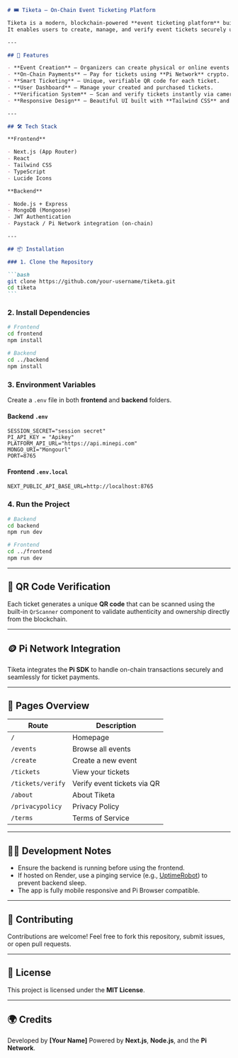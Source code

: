 ````markdown
# 🎟️ Tiketa — On-Chain Event Ticketing Platform

Tiketa is a modern, blockchain-powered **event ticketing platform** built with **Next.js**, **Node.js**, and the **Pi Network** for on-chain payments.  
It enables users to create, manage, and verify event tickets securely using **QR codes** and **decentralized transactions**, ensuring transparency and preventing fraud.

---

## 🚀 Features

- **Event Creation** — Organizers can create physical or online events with full details.
- **On-Chain Payments** — Pay for tickets using **Pi Network** crypto.
- **Smart Ticketing** — Unique, verifiable QR code for each ticket.
- **User Dashboard** — Manage your created and purchased tickets.
- **Verification System** — Scan and verify tickets instantly via camera or QR input.
- **Responsive Design** — Beautiful UI built with **Tailwind CSS** and **Lucide Icons**.

---

## 🛠️ Tech Stack

**Frontend**

- Next.js (App Router)
- React
- Tailwind CSS
- TypeScript
- Lucide Icons

**Backend**

- Node.js + Express
- MongoDB (Mongoose)
- JWT Authentication
- Paystack / Pi Network integration (on-chain)

---

## 📦 Installation

### 1. Clone the Repository

```bash
git clone https://github.com/your-username/tiketa.git
cd tiketa
```
````

### 2. Install Dependencies

```bash
# Frontend
cd frontend
npm install

# Backend
cd ../backend
npm install
```

### 3. Environment Variables

Create a `.env` file in both **frontend** and **backend** folders.

#### Backend `.env`

```env
SESSION_SECRET="session secret"
PI_API_KEY = "Apikey"
PLATFORM_API_URL="https://api.minepi.com"
MONGO_URI="Mongourl"
PORT=8765
```

#### Frontend `.env.local`

```env
NEXT_PUBLIC_API_BASE_URL=http://localhost:8765
```

### 4. Run the Project

```bash
# Backend
cd backend
npm run dev

# Frontend
cd ../frontend
npm run dev
```

---

## 🔐 QR Code Verification

Each ticket generates a unique **QR code** that can be scanned using the built-in `QrScanner` component to validate authenticity and ownership directly from the blockchain.

---

## 🪙 Pi Network Integration

Tiketa integrates the **Pi SDK** to handle on-chain transactions securely and seamlessly for ticket payments.

---

## 📄 Pages Overview

| Route             | Description                 |
| ----------------- | --------------------------- |
| `/`               | Homepage                    |
| `/events`         | Browse all events           |
| `/create`         | Create a new event          |
| `/tickets`        | View your tickets           |
| `/tickets/verify` | Verify event tickets via QR |
| `/about`          | About Tiketa                |
| `/privacypolicy`  | Privacy Policy              |
| `/terms`          | Terms of Service            |

---

## 🧑‍💻 Development Notes

- Ensure the backend is running before using the frontend.
- If hosted on Render, use a pinging service (e.g., [UptimeRobot](https://uptimerobot.com/)) to prevent backend sleep.
- The app is fully mobile responsive and Pi Browser compatible.

---

## 🤝 Contributing

Contributions are welcome!
Feel free to fork this repository, submit issues, or open pull requests.

---

## 📝 License

This project is licensed under the **MIT License**.

---

## 🌍 Credits

Developed by **[Your Name]**
Powered by **Next.js**, **Node.js**, and the **Pi Network**.

```

```
